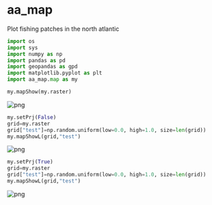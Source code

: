 # aa_map
Plot fishing patches in the north atlantic

```python
import os
import sys
import numpy as np
import pandas as pd
import geopandas as gpd
import matplotlib.pyplot as plt
import aa_map.map as my

```


```python
my.mapShow(my.raster)
```


![png](https://user-images.githubusercontent.com/42641926/111285472-78a4e200-8641-11eb-90f5-0951e5ab2cf9.png)



```python
my.setPrj(False)
grid=my.raster
grid["test"]=np.random.uniform(low=0.0, high=1.0, size=len(grid))
my.mapShowL(grid,"test")
```


![png](https://user-images.githubusercontent.com/42641926/111285477-793d7880-8641-11eb-8bf8-72fe9e8608eb.png)



```python
my.setPrj(True)
grid=my.raster
grid["test"]=np.random.uniform(low=0.0, high=1.0, size=len(grid))
my.mapShowL(grid,"test")
```


![png](https://user-images.githubusercontent.com/42641926/111285480-79d60f00-8641-11eb-8cdc-0afe652fe085.png)
